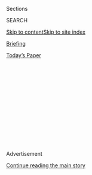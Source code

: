 <div id="app">

<div>

<div>

<div>

<div class="NYTAppHideMasthead css-1q2w90k e1suatyy0">

<div class="section css-ui9rw0 e1suatyy2">

<div class="css-eph4ug er09x8g0">

<div class="css-6n7j50">

</div>

<span class="css-1dv1kvn">Sections</span>

<div class="css-10488qs">

<span class="css-1dv1kvn">SEARCH</span>

</div>

[Skip to content](#site-content)[Skip to site
index](#site-index)

</div>

<div id="masthead-section-label" class="css-1wr3we4 eaxe0e00">

[Briefing](https://www.nytimes.com/interactive/2018/briefing/global-morning-briefing-newsletter-signup.html)

</div>

<div class="css-10698na e1huz5gh0">

</div>

</div>

<div id="masthead-bar-one" class="section hasLinks css-15hmgas e1csuq9d3">

<div class="css-uqyvli e1csuq9d0">

</div>

<div class="css-1uqjmks e1csuq9d1">

</div>

<div class="css-9e9ivx">

[](https://myaccount.nytimes.com/auth/login?response_type=cookie&client_id=vi)

</div>

<div class="css-1bvtpon e1csuq9d2">

[Today’s
Paper](https://www.nytimes.com/section/todayspaper)

</div>

</div>

</div>

</div>

<div data-aria-hidden="false">

<div id="site-content" data-role="main">

<div>

<div class="css-1aor85t" style="opacity:0.000000001;z-index:-1;visibility:hidden">

<div class="css-1hqnpie">

<div class="css-epjblv">

<span class="css-17xtcya">[Briefing](/interactive/2018/briefing/global-morning-briefing-newsletter-signup.html)</span><span class="css-x15j1o">|</span><span class="css-fwqvlz">Vaccine
Race, Donald Trump, SpaceX: Your Monday
Briefing</span>

</div>

<div class="css-k008qs">

<div class="css-1iwv8en">

<span class="css-18z7m18"></span>

<div>

</div>

</div>

<span class="css-1n6z4y">https://nyti.ms/2DrhAKH</span>

<div class="css-1705lsu">

<div class="css-4xjgmj">

<div class="css-4skfbu" data-role="toolbar" data-aria-label="Social Media Share buttons, Save button, and Comments Panel with current comment count" data-testid="share-tools">

  - 
  - 
  - 
  - 
    
    <div class="css-6n7j50">
    
    </div>

  - 

</div>

</div>

</div>

</div>

</div>

</div>

<div id="NYT_TOP_BANNER_REGION" class="css-13pd83m">

</div>

<div id="top-wrapper" class="css-1sy8kpn">

<div id="top-slug" class="css-l9onyx">

Advertisement

</div>

[Continue reading the main
story](#after-top)

<div class="ad top-wrapper" style="text-align:center;height:100%;display:block;min-height:250px">

<div id="top" class="place-ad" data-position="top" data-size-key="top">

</div>

</div>

<div id="after-top">

</div>

</div>

<div>

<div id="sponsor-wrapper" class="css-1hyfx7x">

<div id="sponsor-slug" class="css-19vbshk">

Supported by

</div>

[Continue reading the main
story](#after-sponsor)

<div id="sponsor" class="ad sponsor-wrapper" style="text-align:center;height:100%;display:block">

</div>

<div id="after-sponsor">

</div>

</div>

<div class="css-186x18t">

</div>

<div class="css-1vkm6nb ehdk2mb0">

# Vaccine Race, Donald Trump, SpaceX: Your Monday Briefing

</div>

Here’s what you need to know.

<div class="css-18e8msd">

<div class="css-vp77d3 epjyd6m0">

<div class="css-hus3qt ey68jwv0" data-aria-hidden="true">

[![Isabella
Kwai](https://static01.nyt.com/images/2019/09/17/reader-center/author-isabella-kwai/author-isabella-kwai-thumbLarge.png
"Isabella Kwai")](https://www.nytimes.com/by/isabella-kwai)

</div>

<div class="css-1baulvz">

By [<span class="css-1baulvz last-byline" itemprop="name">Isabella
Kwai</span>](https://www.nytimes.com/by/isabella-kwai)

</div>

</div>

  - 
    
    <div class="css-ld3wwf e16638kd2">
    
    Aug. 2,
    2020
    
    </div>

  - 
    
    <div class="css-4xjgmj">
    
    <div class="css-d8bdto" data-role="toolbar" data-aria-label="Social Media Share buttons, Save button, and Comments Panel with current comment count" data-testid="share-tools">
    
      - 
      - 
      - 
      - 
        
        <div class="css-6n7j50">
        
        </div>
    
      - 
    
    </div>
    
    </div>

</div>

</div>

<div class="section meteredContent css-1r7ky0e" name="articleBody" itemprop="articleBody">

<div class="css-1fanzo5 StoryBodyCompanionColumn">

<div class="css-53u6y8">

(Want to get this briefing by email? Here’s the
[sign-up](https://www.nytimes.com/morning-briefing).)

> Good morning.
> 
> We’re covering **Russian** plans for a nationwide coronavirus
> vaccination campaign, **Britain’s dilemma** if President Trump loses
> in November and a far-right extremist group in
**Germany**.

</div>

</div>

<div style="max-width:100%;margin:0 auto">

<div class="css-17dprlf" data-id="100000004069963" data-slug="morning-briefing-weather-module" style="max-width:600px">

</div>

</div>

<div class="css-1fanzo5 StoryBodyCompanionColumn">

<div class="css-53u6y8">

-----

</div>

</div>

<div class="css-79elbk" data-testid="photoviewer-wrapper">

<div class="css-z3e15g" data-testid="photoviewer-wrapper-hidden">

</div>

<div class="css-1a48zt4 ehw59r15" data-testid="photoviewer-children">

![<span class="css-16f3y1r e13ogyst0" data-aria-hidden="true">A
volunteer received a coronavirus vaccine as part of clinical trials at
Sechenov First Moscow State Medical University in
June.</span><span class="css-cnj6d5 e1z0qqy90" itemprop="copyrightHolder"><span class="css-1ly73wi e1tej78p0">Credit...</span><span>Sechenov
Medical University Press Office, via Getty
Images</span></span>](https://static01.nyt.com/images/2020/08/03/world/03ambriefing-europe-russia/merlin_175198629_a883f758-bdbe-4fed-baae-d0294dd9ca78-articleLarge.jpg?quality=75&auto=webp&disable=upscale)

</div>

</div>

<div class="css-1fanzo5 StoryBodyCompanionColumn">

<div class="css-53u6y8">

## Russia plans mass vaccination after shortened trials

Russia is planning [a nationwide vaccination campaign in
October](https://www.nytimes.com/2020/08/02/world/europe/russia-trials-vaccine-October.html)
with a coronavirus vaccine that has yet to complete clinical trials. The
announcement has raised international concerns that the country would
inoculate the public without fully testing its product.

</div>

</div>

<div class="css-1fanzo5 StoryBodyCompanionColumn">

<div class="css-53u6y8">

Officials said amid accelerated testing that approval would be expected
this month — far earlier than the end-of-the-year date suggested by
Western regulators. Winning the global race would be a symbol of
national pride.

But critics say Russia has cut corners in research on other products,
and the U.S., Canadian and British governments have accused Russian
hackers of trying to steal vaccine research.

Separately, the world’s largest vaccine maker, the Serum Institute is
betting on a vaccine that is in trials with Oxford University
scientists. The company plans to[mass produce hundreds of millions of
doses of the
vaccine,](https://www.nytimes.com/2020/08/01/world/asia/coronavirus-vaccine-india.html)
which might not even work. But if it does, Adar Poonawalla, the chief
executive of Serum, will have what everyone wants — possibly in enormous
quantities — before anyone else.

**An American vaccine:** Earlier in the year, officials set an ambitious
October deadline for a publicly available vaccine. Now, some involved in
the project say they [fear political intervention to produce one ahead
of November’s
election](https://www.nytimes.com/2020/08/02/us/politics/coronavirus-vaccine.html).

**Related:** In Moscow, young Russians are[partying
again](https://www.nytimes.com/2020/08/01/world/europe/russia-moscow-coronavirus.html),
seeking a return to normal life and willing to risk a coronavirus surge.
“We are people, not robots, and want to have a life,” a bar patron (and
doctor) said.

</div>

</div>

<div class="css-1fanzo5 StoryBodyCompanionColumn">

<div class="css-53u6y8">

**In other news:**

  - An estimated 17,000 people [protested in Berlin, in a
    march](https://www.nytimes.com/video/world/europe/100000007268465/coronavirus-protest-germany.html)
    supported by neo-Nazi groups, conspiracy theorists and Germans who
    said they were tired of restrictions.

  - Italy has gone from [being a global pariah to a
    model](https://www.nytimes.com/2020/07/31/world/europe/italy-coronavirus-reopening.html)
    — however imperfect — of viral containment that holds lessons for
    its neighbors and the United States, our correspondent writes.
    
    Here are the [latest
    updates](https://www.nytimes.com/2020/08/02/world/coronavirus-covid-19.html)
    and
    [maps](https://www.nytimes.com/interactive/2020/world/coronavirus-maps.html)
    tracking the
pandemic.

-----

## 

</div>

</div>

<div class="css-79elbk" data-testid="photoviewer-wrapper">

<div class="css-z3e15g" data-testid="photoviewer-wrapper-hidden">

</div>

<div class="css-1a48zt4 ehw59r15" data-testid="photoviewer-children">

<div class="css-1xdhyk6 erfvjey0">

<span class="css-1ly73wi e1tej78p0">Image</span>

<div class="css-zjzyr8">

<div data-testid="lazyimage-container" style="height:257.77777777777777px">

</div>

</div>

</div>

<span class="css-16f3y1r e13ogyst0" data-aria-hidden="true">In Mr.
Biden, Britain would face a president who opposed Brexit and would be
more inclined to mend fences with Berlin and
Paris.</span><span class="css-cnj6d5 e1z0qqy90" itemprop="copyrightHolder"><span class="css-1ly73wi e1tej78p0">Credit...</span><span>Michelle
V. Agins/The New York Times</span></span>

</div>

</div>

<div class="css-1fanzo5 StoryBodyCompanionColumn">

<div class="css-53u6y8">

## Britain’s new dilemma: What if Trump loses?

Few countries have worked harder than Britain to please President Trump.
But with Mr. Trump trailing in the polls to former Vice President Joseph
Biden Jr., [British officials are waking up to the unsettling
prospect](https://www.nytimes.com/2020/07/31/world/europe/britain-biden-presidency-johnson.html)
that Mr. Trump may be out of power next year.

In Paris and Berlin, a Trump defeat would be welcomed given he has split
alliances, threatened a trade war and tried to dismantle the European
project. But in Mr. Biden, Britain would face a president who opposed
Brexit, would look out for Ireland and who may have little interest in a
trade deal.

**What it means:** Experts say the risk is a gradual slide into
irrelevance. Mr. Biden’s emphasis, they said, would be on mending fences
with Berlin and Paris, not celebrating a “special relationship” with
London that got plenty of attention from his predecessor.

**What’s next:** Pro-government papers have begun to make the case that
a President Biden would be better for Britain, and Boris Johnson, the
prime minister, has already tried to keep Mr. Trump at an arm’s length
even as he avoids offending
him.

-----

</div>

</div>

<div class="css-1fanzo5 StoryBodyCompanionColumn">

<div class="css-53u6y8">

## 

</div>

</div>

<div class="css-79elbk" data-testid="photoviewer-wrapper">

<div class="css-z3e15g" data-testid="photoviewer-wrapper-hidden">

</div>

<div class="css-1a48zt4 ehw59r15" data-testid="photoviewer-children">

<div class="css-1xdhyk6 erfvjey0">

<span class="css-1ly73wi e1tej78p0">Image</span>

<div class="css-zjzyr8">

<div data-testid="lazyimage-container" style="height:253.91111111111113px">

</div>

</div>

</div>

<span class="css-16f3y1r e13ogyst0" data-aria-hidden="true">Smoke
billowed from a fire in an area of the Amazon rainforest near Porto
Velho, Rondonia State, in Brazil, last
year.</span><span class="css-cnj6d5 e1z0qqy90" itemprop="copyrightHolder"><span class="css-1ly73wi e1tej78p0">Credit...</span><span>Bruno
Kelly/Reuters</span></span>

</div>

</div>

<div class="css-1fanzo5 StoryBodyCompanionColumn">

<div class="css-53u6y8">

## Brazil’s leader bows to pressure to protect the Amazon

European governments and foreign investors [have been pressuring the
Brazilian president, Jair Bolsonaro, to stop
deforestation](https://www.nytimes.com/2020/08/01/world/americas/Brazil-amazon-deforestation-bolsonaro.html?referringSource=articleShare)
in the Amazon.

And it seems to be working. The man who a year ago insisted “the Amazon
is ours” has set up a military operation to defend it and banned
intentional forest fires used for clearing — though environmentalists
and foreign officials who have pressed Brazil on conservation matters
worry that the actions are little more than damage control given the
economy is in deep trouble.

**Points of leverage:** Brazil’s poor environmental reputation has put
two important foreign policy goals in jeopardy. One is a trade deal with
the E.U., and the other is joining the Organization for Economic
Cooperation and Development. Both require Brazil to meet labor and
environmental standards.

**Example:** This week, Nordea Asset Management, a major European
investment firm, announced it had dropped from its funds the Brazilian
meat processing giant JBS SA over the company’s role in deforestation
and other
concerns.

### If you have 12 minutes, this is worth it

## German case points to a bigger far-right threat

</div>

</div>

<div class="css-79elbk" data-testid="photoviewer-wrapper">

<div class="css-z3e15g" data-testid="photoviewer-wrapper-hidden">

</div>

<div class="css-1a48zt4 ehw59r15" data-testid="photoviewer-children">

<div class="css-1xdhyk6 erfvjey0">

<span class="css-1ly73wi e1tej78p0">Image</span>

<div class="css-zjzyr8">

<div data-testid="lazyimage-container" style="height:257.77777777777777px">

</div>

</div>

</div>

<span class="css-16f3y1r e13ogyst0" data-aria-hidden="true">A military
accessory shop in Germany whose owner was part of the Northern Cross
group of far-right
extremists. </span><span class="css-cnj6d5 e1z0qqy90" itemprop="copyrightHolder"><span class="css-1ly73wi e1tej78p0">Credit...</span><span>Gordon
Welters for The New York Times</span></span>

</div>

</div>

<div class="css-1fanzo5 StoryBodyCompanionColumn">

<div class="css-53u6y8">

Germany has begun dealing with far-right networks that officials say are
far more extensive than they had understood.

</div>

</div>

<div class="css-1fanzo5 StoryBodyCompanionColumn">

<div class="css-53u6y8">

Our correspondent takes a look at the Northern Cross group, which had
planned for “Day X” — a mythical moment when committed far-right
extremists would [round up and kill political enemies and those
defending migrants and
refugees.](https://www.nytimes.com/2020/08/01/world/europe/germany-nazi-infiltration.html)
The group, which included former police officers and soldiers, was
uncovered more than three years ago but only recently brought to trial.

### Here’s what else is happening

**Italy:** Less than two years after the collapse of a bridge in Genoa
killed 43 people, Italy will [inaugurate a replacement on
Monday](https://www.nytimes.com/2020/08/02/world/europe/genoa-Morandi-bridge-replacement.html).
But residents fear it will not be enough to revive their aging port
city, and critics of the government say it’s handling of the aftermath
[is troubling to
investors.](https://www.nytimes.com/2020/08/01/world/europe/italy-genoa-bridge-collapse-benettons.html)

**U.K. politician:** A Conservative lawmaker in Britain was [arrested
this
weekend](https://www.nytimes.com/2020/08/02/world/europe/uk-conservative-lawmaker-arrest.html)
after a former employee accused him of raping her, according to British
news reports. The lawmaker, who has not been publicly identified, was
released on bail.

**New Middle East nuclear power:** On Saturday, the United Arab Emirates
became [the first Arab country to open a nuclear power
plant](https://www.nytimes.com/2020/08/01/world/middleeast/uae-nuclear-Barakah.html),
raising concerns about introducing more nuclear programs to the Middle
East. Israel and Iran also have some nuclear
capacities.

</div>

</div>

<div class="css-79elbk" data-testid="photoviewer-wrapper">

<div class="css-z3e15g" data-testid="photoviewer-wrapper-hidden">

</div>

<div class="css-1a48zt4 ehw59r15" data-testid="photoviewer-children">

<div class="css-1xdhyk6 erfvjey0">

<span class="css-1ly73wi e1tej78p0">Image</span>

<div class="css-zjzyr8">

<div data-testid="lazyimage-container" style="height:315.1333333333333px">

</div>

</div>

</div>

<span class="css-cnj6d5 e1z0qqy90" itemprop="copyrightHolder"><span class="css-1ly73wi e1tej78p0">Credit...</span><span>Bill
Ingalls/NASA, via Agence France-Presse — Getty Images</span></span>

</div>

</div>

<div class="css-1fanzo5 StoryBodyCompanionColumn">

<div class="css-53u6y8">

**Snapshot:** Above, the [SpaceX Crew Dragon spacecraft splashing
down](https://www.nytimes.com/2020/08/02/science/spacex-nasa-return.html?action=click&module=Top%20Stories&pgtype=Homepage)
in the Gulf of Mexico on Sunday. The capsule carrying the astronauts
Robert Behnken and Douglas Hurley was the first crewed water landing by
NASA since 1975.

**Speaking out:** [Prince
Manvendra](https://www.nytimes.com/2020/07/31/world/asia/india-prince-manvendra-gay-rights.html)
of India is one of the few activists for L.G.B.T.Q. rights in the world
with high-level royal ties. His journey from a lonely childhood to
global advocacy included death threats and a disinheritance.

</div>

</div>

<div class="css-1fanzo5 StoryBodyCompanionColumn">

<div class="css-53u6y8">

**What we’re reading:** [This BBC exploration of England’s fascination
with pineapples](https://www.bbc.com/news/uk-england-53432877), which
involves novelty, scarcity and money. “Human nature doesn’t change very
much,” says Steven Erlanger, our chief diplomatic correspondent in
Europe.

### Now, a break from the news

</div>

</div>

<div class="css-79elbk" data-testid="photoviewer-wrapper">

<div class="css-z3e15g" data-testid="photoviewer-wrapper-hidden">

</div>

<div class="css-1a48zt4 ehw59r15" data-testid="photoviewer-children">

<div class="css-1xdhyk6 erfvjey0">

<span class="css-1ly73wi e1tej78p0">Image</span>

<div class="css-zjzyr8">

<div data-testid="lazyimage-container" style="height:257.77777777777777px">

</div>

</div>

</div>

<span class="css-cnj6d5 e1z0qqy90" itemprop="copyrightHolder"><span class="css-1ly73wi e1tej78p0">Credit...</span><span>Linda
Xiao for The New York Times. Food Stylist: Monica Pierini.</span></span>

</div>

</div>

<div class="css-1fanzo5 StoryBodyCompanionColumn">

<div class="css-53u6y8">

**Cook:** This [highly textured
salad](https://www.nytimes.com/2020/07/31/dining/farro-corn-chickpea-salad-recipe.html)
gets its bite from farro, its crunch from spiced chickpeas and its
sweetness from roasted corn and slivered fennel.

**Listen and watch:** [Beyoncé’s “Black Is
King,”](https://www.nytimes.com/2020/07/31/arts/music/beyonce-black-is-king.html)
released on Friday, is a visual album connected to Disney’s remake last
year of “The Lion King.” A handful of our critics reviewed it from
different angles, including Vanessa Friedman, who described the amount
of fashion on display as “overwhelming.”

**Taste:** Our wine critic has [a selection of
verdicchios](https://www.nytimes.com/2020/07/30/dining/drinks/wine-school-verdicchio-di-matelica.html?action=click&module=RelatedLinks&pgtype=collection)
on offer. These white wines from the Marche region, on Italy’s Adriatic
coast, offer simple refreshment while also carrying hints of complex
aromas and flavors.

[*At Home has our full collection of
ideas*](https://www.nytimes.com/spotlight/at-home) *on what to read,
cook, watch and do.*

### And now for the Back Story on …

## Mao’s China, covered by my father, still echoes

*Like father, like daughter: Alexandra Stevenson, a Times correspondent
who covers China’s economy from Hong Kong, took a look back at the
reporting her father, William Stevenson, did for The Toronto Star and
The Star Weekly in the 1950s as one of the first foreign journalists to
work in China after the Communist takeover.*

*Here’s an excerpt from* [*an article she
wrote*](https://www.nytimes.com/interactive/2020/07/30/world/asia/china-1950s-echoed-today.html)
*about how much of what he described is still recognizable.*

</div>

</div>

<div class="css-1fanzo5 StoryBodyCompanionColumn">

<div class="css-53u6y8">

My father left behind written notes and newspaper clippings, stacks of
passports with visas, photos and transcripts from his first and
subsequent trips to China. They have allowed me to imagine conversations
that we might have had in the six years since he died. Conversations
about how the country he saw back then — brimming with hope and
enthusiasm yet also tightly controlled — is in some ways the same
today.

</div>

</div>

<div class="css-79elbk" data-testid="photoviewer-wrapper">

<div class="css-z3e15g" data-testid="photoviewer-wrapper-hidden">

</div>

<div class="css-1a48zt4 ehw59r15" data-testid="photoviewer-children">

<div class="css-1xdhyk6 erfvjey0">

<span class="css-1ly73wi e1tej78p0">Image</span>

<div class="css-zjzyr8">

<div data-testid="lazyimage-container" style="height:479.46666666666675px">

</div>

</div>

</div>

<span class="css-16f3y1r e13ogyst0" data-aria-hidden="true">William
Stevenson</span><span class="css-cnj6d5 e1z0qqy90" itemprop="copyrightHolder"><span class="css-1ly73wi e1tej78p0">Credit...</span><span>Richard
Harrington, via Stephen Bulger Gallery</span></span>

</div>

</div>

<div class="css-1fanzo5 StoryBodyCompanionColumn">

<div class="css-53u6y8">

His first trip to China spanned two months and thousands of miles. He
met Mao Zedong (whom he tapped on the shoulder from behind his camera,
mistaking the chairman for a “humble courtier” blocking his shot) and
Zhou Enlai, the premier and foreign minister at the time. But he also
talked with factory workers, actors, newspaper editors and shop owners.

He described being filled with hope for the human spirit he witnessed.
But he also felt despair because a government-provided handler was never
too far away, ready to silence anyone who veered too far from the
Communist Party line.

China defied any broad-brush statement. “And yet,” he wrote in one
notebook, “under the current leadership, the way in which the government
silences alternative points of view makes it hard not to.”

A version of this exists today. I have a long list of names of people
who wouldn’t talk to me because I work for The New York Times, portrayed
in Chinese state media as the source of “smears and lies.” Sources I’ve
interviewed privately are later threatened by the local police, while
stridently nationalist rhetoric dominates the state media.

Several months after I returned to Hong Kong, the Chinese government in
March expelled my American colleagues as part of a diplomatic dispute
with the United States. In the past month, Beijing has tightened its
grip over Hong Kong with a new national security law, threatening free
speech and other civil liberties in the city.

-----

> That’s it for this briefing. See you next time.
> 
> — Isabella

-----

**Thank you**  
To Melissa Clark for the recipe, and to Theodore Kim and Jahaan Singh
for the rest of the break from the news. You can reach the team at
[briefing@nytimes.com](mailto:briefing+midnight@nytimes.com?subject=Briefing%20Feedback).

**P.S.**  
• We’re listening to “[The Daily](https://www.nytimes.com/thedaily).”
Our latest episode is about a writer exploring the potentially
constructive force of female anger.  
• Here’s today’s [Mini Crossword
puzzle](https://www.nytimes.com/crosswords/game/mini), and a clue:
U.F.O. pilot (five letters). [You can find all our puzzles
here](https://www.nytimes.com/crosswords).  
• [Caitlin
Roper](https://www.nytco.com/press/caitlin-roper-named-executive-producer-for-scripted-projects/),
a senior editor at The Times Magazine, will become executive producer
for scripted projects, working alongside Hollywood producers using our
stories for fictional projects inspired by our reporting.

</div>

</div>

</div>

<div>

</div>

<div>

</div>

<div>

</div>

<div>

<div id="bottom-wrapper" class="css-1ede5it">

<div id="bottom-slug" class="css-l9onyx">

Advertisement

</div>

[Continue reading the main
story](#after-bottom)

<div id="bottom" class="ad bottom-wrapper" style="text-align:center;height:100%;display:block;min-height:90px">

</div>

<div id="after-bottom">

</div>

</div>

</div>

</div>

</div>

## Site Index

<div>

</div>

## Site Information Navigation

  - [© <span>2020</span> <span>The New York Times
    Company</span>](https://help.nytimes.com/hc/en-us/articles/115014792127-Copyright-notice)

<!-- end list -->

  - [NYTCo](https://www.nytco.com/)
  - [Contact
    Us](https://help.nytimes.com/hc/en-us/articles/115015385887-Contact-Us)
  - [Work with us](https://www.nytco.com/careers/)
  - [Advertise](https://nytmediakit.com/)
  - [T Brand Studio](http://www.tbrandstudio.com/)
  - [Your Ad
    Choices](https://www.nytimes.com/privacy/cookie-policy#how-do-i-manage-trackers)
  - [Privacy](https://www.nytimes.com/privacy)
  - [Terms of
    Service](https://help.nytimes.com/hc/en-us/articles/115014893428-Terms-of-service)
  - [Terms of
    Sale](https://help.nytimes.com/hc/en-us/articles/115014893968-Terms-of-sale)
  - [Site
    Map](https://spiderbites.nytimes.com)
  - [Help](https://help.nytimes.com/hc/en-us)
  - [Subscriptions](https://www.nytimes.com/subscription?campaignId=37WXW)

</div>

</div>

</div>

</div>
